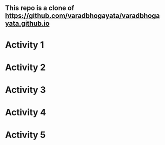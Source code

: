 ## This repo is a clone of https://github.com/varadbhogayata/varadbhogayata.github.io

# Activity 1

# Activity 2

# Activity 3

# Activity 4

# Activity 5
